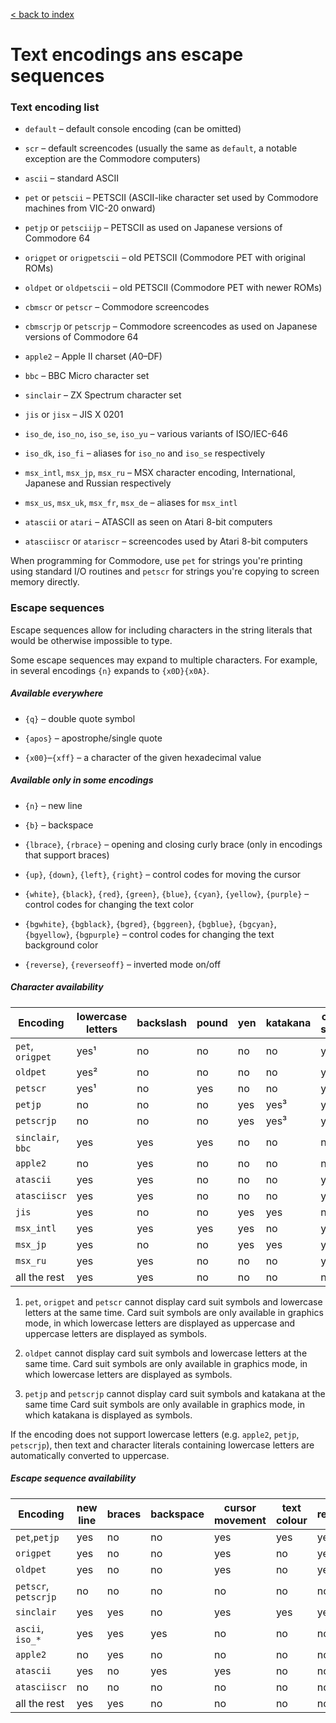 [< back to index](../doc_index.md)

# Text encodings ans escape sequences

### Text encoding list

* `default` – default console encoding (can be omitted)

* `scr` – default screencodes
(usually the same as `default`, a notable exception are the Commodore computers)

* `ascii` – standard ASCII

* `pet` or `petscii` – PETSCII (ASCII-like character set used by Commodore machines from VIC-20 onward)

* `petjp` or `petsciijp` – PETSCII as used on Japanese versions of Commodore 64

* `origpet` or `origpetscii` – old PETSCII (Commodore PET with original ROMs)

* `oldpet` or `oldpetscii` – old PETSCII (Commodore PET with newer ROMs)

* `cbmscr` or `petscr` – Commodore screencodes

* `cbmscrjp` or `petscrjp` – Commodore screencodes as used on Japanese versions of Commodore 64

* `apple2` – Apple II charset ($A0–$DF)

* `bbc` – BBC Micro character set

* `sinclair` – ZX Spectrum character set

* `jis` or `jisx` – JIS X 0201

* `iso_de`, `iso_no`, `iso_se`, `iso_yu` – various variants of ISO/IEC-646
 
* `iso_dk`, `iso_fi` – aliases for `iso_no` and `iso_se` respectively

* `msx_intl`, `msx_jp`, `msx_ru` – MSX character encoding, International, Japanese and Russian respectively

* `msx_us`, `msx_uk`, `msx_fr`, `msx_de` – aliases for `msx_intl`
 
* `atascii` or `atari` – ATASCII as seen on Atari 8-bit computers
 
* `atasciiscr` or `atariscr` – screencodes used by Atari 8-bit computers

When programming for Commodore,
use `pet` for strings you're printing using standard I/O routines
and `petscr` for strings you're copying to screen memory directly.

### Escape sequences

Escape sequences allow for including characters in the string literals that would be otherwise impossible to type.

Some escape sequences may expand to multiple characters. For example, in several encodings `{n}` expands to `{x0D}{x0A}`.

##### Available everywhere

* `{q}` – double quote symbol

* `{apos}` – apostrophe/single quote

* `{x00}`–`{xff}` – a character of the given hexadecimal value

##### Available only in some encodings

* `{n}` – new line

* `{b}` – backspace

* `{lbrace}`, `{rbrace}` – opening and closing curly brace (only in encodings that support braces)

* `{up}`, `{down}`, `{left}`, `{right}` – control codes for moving the cursor

* `{white}`, `{black}`, `{red}`, `{green}`, `{blue}`, `{cyan}`, `{yellow}`, `{purple}` – 
control codes for changing the text color

* `{bgwhite}`, `{bgblack}`, `{bgred}`, `{bggreen}`, `{bgblue}`, `{bgcyan}`, `{bgyellow}`, `{bgpurple}` – 
control codes for changing the text background color

* `{reverse}`, `{reverseoff}` – inverted mode on/off

##### Character availability

Encoding | lowercase letters | backslash | pound | yen | katakana | card suits  
--|--|--|--|--|--|--  
`pet`, `origpet`   | yes¹ | no  | no  | no   | no   | yes¹  
`oldpet`           | yes² | no  | no  | no   | no   | yes²  
`petscr`           | yes¹ | no  | yes | no   | no   | yes¹  
`petjp`            | no   | no  | no  | yes  | yes³ | yes³  
`petscrjp`         | no   | no  | no  | yes  | yes³ | yes³  
`sinclair`, `bbc`  | yes  | yes | yes | no   | no   | no  
`apple2`           | no   | yes | no  | no   | no   | no  
`atascii`          | yes  | yes | no  | no   | no   | yes  
`atasciiscr`       | yes  | yes | no  | no   | no   | yes  
`jis`              | yes  | no  | no  | yes  | yes  | no  
`msx_intl`         | yes  | yes | yes | yes  | no   | yes   
`msx_jp`           | yes  | no  | no  | yes  | yes  | yes   
`msx_ru`           | yes  | yes | no  | no   | no   | yes   
all the rest       | yes  | yes | no  | no   | no   | no  
  
1. `pet`, `origpet` and `petscr` cannot display card suit symbols and lowercase letters at the same time.
Card suit symbols are only available in graphics mode,
in which lowercase letters are displayed as uppercase and uppercase letters are displayed as symbols. 

2.  `oldpet` cannot display card suit symbols and lowercase letters at the same time.
Card suit symbols are only available in graphics mode, in which lowercase letters are displayed as symbols. 

3. `petjp` and `petscrjp` cannot display card suit symbols and katakana at the same time
Card suit symbols are only available in graphics mode, in which katakana is displayed as symbols. 

If the encoding does not support lowercase letters (e.g. `apple2`, `petjp`, `petscrjp`),
then text and character literals containing lowercase letters are automatically converted to uppercase. 

##### Escape sequence availability

Encoding | new line | braces | backspace | cursor movement | text colour | reverse | background colour  
--|--|--|--|--|--|--|--  
`pet`,`petjp`       | yes | no  | no  | yes | yes | yes | no  
`origpet`           | yes | no  | no  | yes | no  | yes | no  
`oldpet`            | yes | no  | no  | yes | no  | yes | no  
`petscr`, `petscrjp`| no  | no  | no  | no  | no  | no  | no  
`sinclair`          | yes | yes | no  | yes | yes | yes | yes  
`ascii`, `iso_*`    | yes | yes | yes | no  | no  | no  | no  
`apple2`            | no  | yes | no  | no  | no  | no  | no  
`atascii`           | yes | no  | yes | yes | no  | no  | no  
`atasciiscr`        | no  | no  | no  | no  | no  | no  | no  
all the rest        | yes | yes | no  | no  | no  | no  | no
